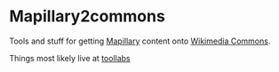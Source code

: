 Mapillary2commons
=========

Tools and stuff for getting [Mapillary](https://mapillary.com) content
onto [Wikimedia Commons](https://commons.wikimedia.org).

Things most likely live at [toollabs](https://tools.wmflabs.org/mapillary-commons)
